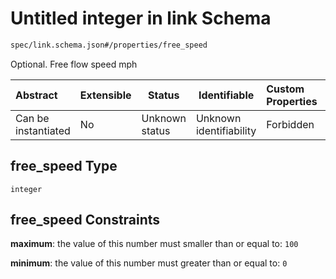 # Untitled integer in link Schema

```txt
spec/link.schema.json#/properties/free_speed
```

Optional. Free flow speed mph


| Abstract            | Extensible | Status         | Identifiable            | Custom Properties | Additional Properties | Access Restrictions | Defined In                                                              |
| :------------------ | ---------- | -------------- | ----------------------- | :---------------- | --------------------- | ------------------- | ----------------------------------------------------------------------- |
| Can be instantiated | No         | Unknown status | Unknown identifiability | Forbidden         | Allowed               | none                | [link.schema.json\*](../../out/link.schema.json "open original schema") |

## free_speed Type

`integer`

## free_speed Constraints

**maximum**: the value of this number must smaller than or equal to: `100`

**minimum**: the value of this number must greater than or equal to: `0`
